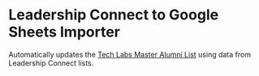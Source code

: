 

# **Leadership Connect to Google Sheets Importer**

Automatically updates the [Tech Labs Master Alumni List](https://docs.google.com/spreadsheets/d/1qB0typdQr1e3KK38lp9e8zQi1kMf2Zn2Ud30Gakya58/edit?gid=1154729072#gid=1154729072) using data from Leadership Connect lists.
